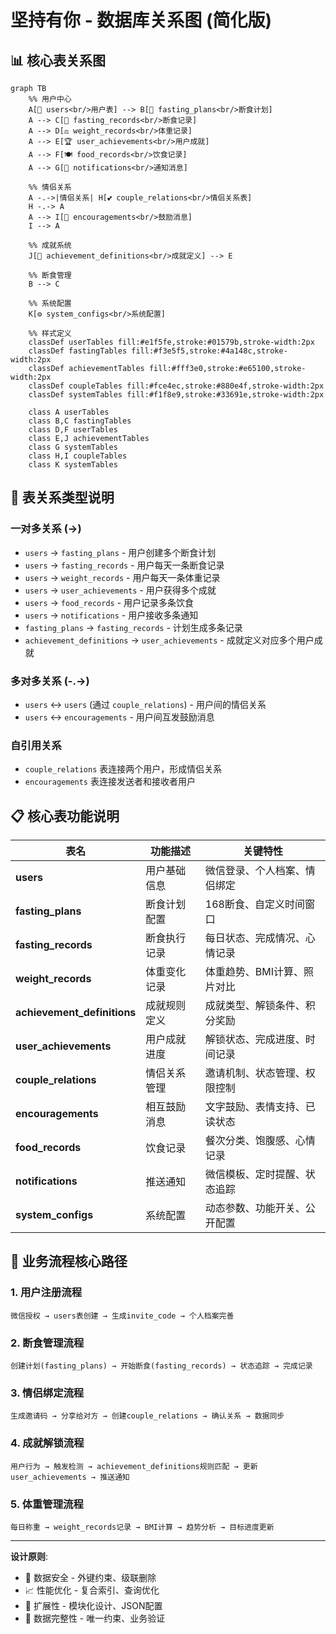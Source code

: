 # 坚持有你 - 数据库关系图 (简化版)

## 📊 核心表关系图

```mermaid
graph TB
    %% 用户中心
    A[👤 users<br/>用户表] --> B[📅 fasting_plans<br/>断食计划]
    A --> C[📝 fasting_records<br/>断食记录]
    A --> D[⚖️ weight_records<br/>体重记录]
    A --> E[🏆 user_achievements<br/>用户成就]
    A --> F[🍽️ food_records<br/>饮食记录]
    A --> G[🔔 notifications<br/>通知消息]

    %% 情侣关系
    A -.->|情侣关系| H[💕 couple_relations<br/>情侣关系表]
    H -.-> A
    A --> I[💬 encouragements<br/>鼓励消息]
    I --> A

    %% 成就系统
    J[📜 achievement_definitions<br/>成就定义] --> E

    %% 断食管理
    B --> C

    %% 系统配置
    K[⚙️ system_configs<br/>系统配置]

    %% 样式定义
    classDef userTables fill:#e1f5fe,stroke:#01579b,stroke-width:2px
    classDef fastingTables fill:#f3e5f5,stroke:#4a148c,stroke-width:2px
    classDef achievementTables fill:#fff3e0,stroke:#e65100,stroke-width:2px
    classDef coupleTables fill:#fce4ec,stroke:#880e4f,stroke-width:2px
    classDef systemTables fill:#f1f8e9,stroke:#33691e,stroke-width:2px

    class A userTables
    class B,C fastingTables
    class D,F userTables
    class E,J achievementTables
    class G systemTables
    class H,I coupleTables
    class K systemTables
```

## 🔗 表关系类型说明

### 一对多关系 (→)

- `users` → `fasting_plans` - 用户创建多个断食计划
- `users` → `fasting_records` - 用户每天一条断食记录
- `users` → `weight_records` - 用户每天一条体重记录
- `users` → `user_achievements` - 用户获得多个成就
- `users` → `food_records` - 用户记录多条饮食
- `users` → `notifications` - 用户接收多条通知
- `fasting_plans` → `fasting_records` - 计划生成多条记录
- `achievement_definitions` → `user_achievements` - 成就定义对应多个用户成就

### 多对多关系 (-.->)

- `users` ↔ `users` (通过 `couple_relations`) - 用户间的情侣关系
- `users` ↔ `encouragements` - 用户间互发鼓励消息

### 自引用关系

- `couple_relations` 表连接两个用户，形成情侣关系
- `encouragements` 表连接发送者和接收者用户

## 📋 核心表功能说明

| 表名                        | 功能描述     | 关键特性                     |
| --------------------------- | ------------ | ---------------------------- |
| **users**                   | 用户基础信息 | 微信登录、个人档案、情侣绑定 |
| **fasting_plans**           | 断食计划配置 | 168断食、自定义时间窗口      |
| **fasting_records**         | 断食执行记录 | 每日状态、完成情况、心情记录 |
| **weight_records**          | 体重变化记录 | 体重趋势、BMI计算、照片对比  |
| **achievement_definitions** | 成就规则定义 | 成就类型、解锁条件、积分奖励 |
| **user_achievements**       | 用户成就进度 | 解锁状态、完成进度、时间记录 |
| **couple_relations**        | 情侣关系管理 | 邀请机制、状态管理、权限控制 |
| **encouragements**          | 相互鼓励消息 | 文字鼓励、表情支持、已读状态 |
| **food_records**            | 饮食记录     | 餐次分类、饱腹感、心情记录   |
| **notifications**           | 推送通知     | 微信模板、定时提醒、状态追踪 |
| **system_configs**          | 系统配置     | 动态参数、功能开关、公开配置 |

## 🎯 业务流程核心路径

### 1. 用户注册流程

```
微信授权 → users表创建 → 生成invite_code → 个人档案完善
```

### 2. 断食管理流程

```
创建计划(fasting_plans) → 开始断食(fasting_records) → 状态追踪 → 完成记录
```

### 3. 情侣绑定流程

```
生成邀请码 → 分享给对方 → 创建couple_relations → 确认关系 → 数据同步
```

### 4. 成就解锁流程

```
用户行为 → 触发检测 → achievement_definitions规则匹配 → 更新user_achievements → 推送通知
```

### 5. 体重管理流程

```
每日称重 → weight_records记录 → BMI计算 → 趋势分析 → 目标进度更新
```

---

**设计原则**:

- 🔐 数据安全 - 外键约束、级联删除
- 📈 性能优化 - 复合索引、查询优化
- 🔄 扩展性 - 模块化设计、JSON配置
- 💾 数据完整性 - 唯一约束、业务验证
